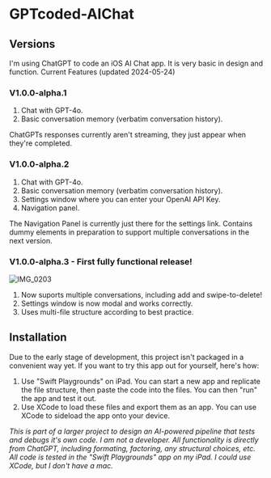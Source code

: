 # GPTcoded-AIChat

## Versions

I'm using ChatGPT to code an iOS AI Chat app. It is very basic in design and function. Current Features (updated 2024-05-24)

### V1.0.0-alpha.1
1. Chat with GPT-4o.
2. Basic conversation memory (verbatim conversation history).

ChatGPTs responses currently aren't streaming, they just appear when they're completed.

### V1.0.0-alpha.2
1. Chat with GPT-4o.
2. Basic conversation memory (verbatim conversation history).
3. Settings window where you can enter your OpenAI API Key.
4. Navigation panel.
   
The Navigation Panel is currently just there for the settings link. Contains dummy elements in preparation to support multiple conversations in the next version.

### V1.0.0-alpha.3 - First fully functional release!
![IMG_0203](https://github.com/jeffhaskin/GPTcoded-AIChat/assets/60890286/69a99734-84f4-4ba7-95e2-33ed12fb2e77)

1. Now suports multiple conversations, including add and swipe-to-delete!
2. Settings window is now modal and works correctly.
3. Uses multi-file structure according to best practice.

## Installation

Due to the early stage of development, this project isn't packaged in a convenient way yet. If you want to try this app out for yourself, here's how:
1. Use "Swift Playgrounds" on iPad. You can start a new app and replicate the file structure, then paste the code into the files. You can then "run" the app and test it out.
2. Use XCode to load these files and export them as an app. You can use XCode to sideload the app onto your device.

*This is part of a larger project to design an AI-powered pipeline that tests and debugs it's own code.*
*I am not a developer. All functionality is directly from ChatGPT, including formating, factoring, any structural choices, etc.*
*All code is tested in the "Swift Playgrounds" app on my iPad. I could use XCode, but I don't have a mac.*
